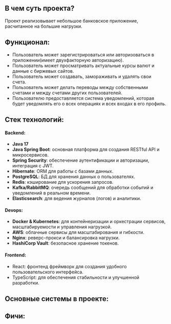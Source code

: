 ## В чем суть проекта?

Проект реализовывает небольшое банковское приложение, расчитанное на большие нагрузки.

## Функционал:
- Пользователь может зарегистрироваться или авторизоваться в приложении(имеет двухфакторную авторизацию).
- Пользователь может просматривать актуальные курсы валют и данные с биржевых сайтов.
- Пользователь может создавать, замораживать и удалять свои счета.
- Пользователь может делать переводы между собственными счетами и между счетами других пользователей.
- Пользователю предоставляется система уведомлений, которая будет уведомлять его о всех операциях и всех входах в его профиль.


## Стек технологий:

#### Backend:
- __Java 17__ 
- __Java Spring Boot__: основная платформа для создания RESTful API и микросервисов.
- __Spring Security__: обеспечение аутентификации и авторизации, интеграция с JWT.
- __Hibernate__: ORM для работы с базами данных.
- __PostgreSQL__: БД для хранения данных о пользователях.
- __Redis__: кэширование для ускорения запросов.
- __Kafka/RabbitMQ__: очередь сообщений для обработки событий и уведомлений в реальном времени.
- __Elasticsearch__: для ведения журналов (логов) и аналитики.

#### Devops:
- __Docker & Kubernetes__: для контейнеризации и оркестрации сервисов, масштабируемости и управления нагрузкой.
- __AWS__: облачные сервисы для масштабирования и гибкости.
- __Nginx__: реверс-прокси и балансировка нагрузки.
- __HashiCorp Vault__: безопасное хранение токенов.

#### Frontend:
- React: фронтенд фреймворк для создания удобного пользовательского интерфейса.
- TypeScript: для обеспечения стабильности и улучшенной разработки.



## Основные системы в проекте:



## Фичи:



